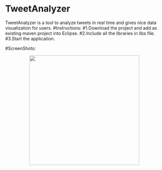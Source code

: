 # TweetAnalyzer
TweetAnalyzer is a tool to analyze tweets in real time and gives nice data visualization for users.
#Instructions:
#1.Download the project and add as existing maven project into Eclipse.
#2.Include all the libraries in libs file.
#3.Start the application.

#ScreenShots:

<p align="center">
  <img src="C:\Users\asus\Desktop" width="350"/>
  
</p>
